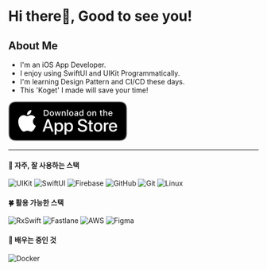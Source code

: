 
# Hi there👋, Good to see you! 

## About Me
- I'm an iOS App Developer.
- I enjoy using SwiftUI and UIKit Programmatically.
- I'm learning Design Pattern and CI/CD these days.
- This 'Koget' I made will save your time!

[![AppStoreToKoget](downloadToAppstore.svg)](https://apple.co/3SZORzd)

---
  
#### 🌳 자주, 잘 사용하는 스택
![UIKit](https://img.shields.io/badge/UIKit-ffd02f?style=for-the-badge&logo=Swift&logoColor=white)
![SwiftUI](https://img.shields.io/badge/SwiftUI-0e48d0?style=for-the-badge&logo=Swift&logoColor=white)
![Firebase](https://img.shields.io/badge/Firebase-white?style=for-the-badge&logo=firebase&logoColor=FFCA28)
![GitHub](https://img.shields.io/badge/github-%23121011.svg?style=for-the-badge&logo=github&logoColor=white)
![Git](https://img.shields.io/badge/git-%23F05033.svg?style=for-the-badge&logo=git&logoColor=white)
![Linux](https://img.shields.io/badge/linux-000000?style=for-the-badge&logo=linux&logoColor=white)

#### 🍀 활용 가능한 스택
![RxSwift](https://img.shields.io/badge/RxSwift-B7178C?style=for-the-badge&logo=ReactiveX&logoColor=white)
![Fastlane](https://img.shields.io/badge/fastlane-03bfd8?style=for-the-badge&logo=fastlane&logoColor=white) 
![AWS](https://img.shields.io/badge/aws-white?style=for-the-badge&logo=amazon-aws&logoColor=ff9900)
![Figma](https://img.shields.io/badge/figma-black?style=for-the-badge&logo=figma&logoColor=f24d1d)   

#### 🌱 배우는 중인 것 
![Docker](https://img.shields.io/badge/docker-FFFFFF?style=for-the-badge&logo=docker&logoColor=0db7ed)   
  
  
